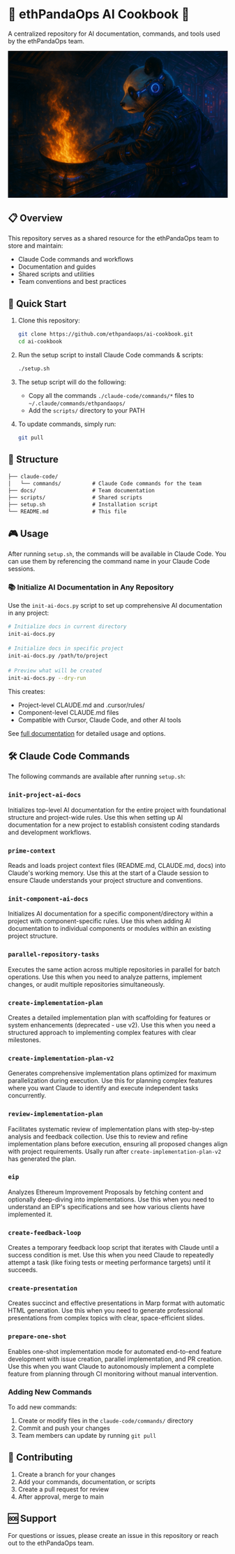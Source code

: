 # 🐼 ethPandaOps AI Cookbook 🍳

A centralized repository for AI documentation, commands, and tools used by the ethPandaOps team.

![image](./images/wok.png)

## 📋 Overview

This repository serves as a shared resource for the ethPandaOps team to store and maintain:
- Claude Code commands and workflows
- Documentation and guides
- Shared scripts and utilities
- Team conventions and best practices

## 🚀 Quick Start

1. Clone this repository:
   ```bash
   git clone https://github.com/ethpandaops/ai-cookbook.git
   cd ai-cookbook
   ```

2. Run the setup script to install Claude Code commands & scripts:
   ```bash
   ./setup.sh
   ```

3. The setup script will do the following:
    - Copy all the commands `./claude-code/commands/*` files to `~/.claude/commands/ethpandaops/`
    - Add the `scripts/` directory to your PATH
4. To update commands, simply run:
   ```bash
   git pull
   ```

## 📁 Structure

```
├── claude-code/
│   └── commands/          # Claude Code commands for the team
├── docs/                  # Team documentation
├── scripts/               # Shared scripts
├── setup.sh               # Installation script
└── README.md              # This file
```

## 🎮 Usage

After running `setup.sh`, the commands will be available in Claude Code. You can use them by referencing the command name in your Claude Code sessions.

### 📚 Initialize AI Documentation in Any Repository

Use the `init-ai-docs.py` script to set up comprehensive AI documentation in any project:

```bash
# Initialize docs in current directory
init-ai-docs.py

# Initialize docs in specific project
init-ai-docs.py /path/to/project

# Preview what will be created
init-ai-docs.py --dry-run
```

This creates:
- Project-level CLAUDE.md and .cursor/rules/
- Component-level CLAUDE.md files
- Compatible with Cursor, Claude Code, and other AI tools

See [full documentation](docs/init-ai-docs.md) for detailed usage and options.

## 🛠️ Claude Code Commands

The following commands are available after running `setup.sh`:

### `init-project-ai-docs`
Initializes top-level AI documentation for the entire project with foundational structure and project-wide rules. Use this when setting up AI documentation for a new project to establish consistent coding standards and development workflows.

### `prime-context`
Reads and loads project context files (README.md, CLAUDE.md, docs) into Claude's working memory. Use this at the start of a Claude session to ensure Claude understands your project structure and conventions.

### `init-component-ai-docs`
Initializes AI documentation for a specific component/directory within a project with component-specific rules. Use this when adding AI documentation to individual components or modules within an existing project structure.

### `parallel-repository-tasks`
Executes the same action across multiple repositories in parallel for batch operations. Use this when you need to analyze patterns, implement changes, or audit multiple repositories simultaneously.

### `create-implementation-plan`
Creates a detailed implementation plan with scaffolding for features or system enhancements (deprecated - use v2). Use this when you need a structured approach to implementing complex features with clear milestones.

### `create-implementation-plan-v2`
Generates comprehensive implementation plans optimized for maximum parallelization during execution. Use this for planning complex features where you want Claude to identify and execute independent tasks concurrently.

### `review-implementation-plan`
Facilitates systematic review of implementation plans with step-by-step analysis and feedback collection. Use this to review and refine implementation plans before execution, ensuring all proposed changes align with project requirements. Usally run after `create-implementation-plan-v2` has generated the plan.

### `eip`
Analyzes Ethereum Improvement Proposals by fetching content and optionally deep-diving into implementations. Use this when you need to understand an EIP's specifications and see how various clients have implemented it.

### `create-feedback-loop`
Creates a temporary feedback loop script that iterates with Claude until a success condition is met. Use this when you need Claude to repeatedly attempt a task (like fixing tests or meeting performance targets) until it succeeds.

### `create-presentation`
Creates succinct and effective presentations in Marp format with automatic HTML generation. Use this when you need to generate professional presentations from complex topics with clear, space-efficient slides.

### `prepare-one-shot`
Enables one-shot implementation mode for automated end-to-end feature development with issue creation, parallel implementation, and PR creation. Use this when you want Claude to autonomously implement a complete feature from planning through CI monitoring without manual intervention.

### Adding New Commands

To add new commands:
1. Create or modify files in the `claude-code/commands/` directory
2. Commit and push your changes
3. Team members can update by running `git pull`

## 🤝 Contributing

1. Create a branch for your changes
2. Add your commands, documentation, or scripts
3. Create a pull request for review
4. After approval, merge to main

## 🆘 Support

For questions or issues, please create an issue in this repository or reach out to the ethPandaOps team.